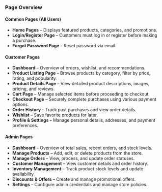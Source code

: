 ### **Page Overview**

#### **Common Pages (All Users)**

- **Home Pages** – Displays featured products, categories, and promotions.
- **Login/Register Page** – Customers must log in or register before making a purchase.
- **Forgot Password Page** – Reset password via email.

#### **Customer Pages**

- **Dashboard** – Overview of orders, wishlist, and recommendations.
- **Product Listing Page** – Browse products by category, filter by price, rating, and popularity.
- **Product Details Page** – View detailed product descriptions, images, pricing, and reviews.
- **Cart Page** – Manage selected items before proceeding to checkout.
- **Checkout Page** – Securely complete purchases using various payment options.
- **Order History** – Track past purchases and view order details.
- **Wishlist** – Save favorite products for later.
- **Profile & Settings** – Manage personal details, addresses, and payment preferences.

#### **Admin Pages**

- **Dashboard** – Overview of total sales, recent orders, and stock levels.
- **Manage Products** – Add, edit, or delete products from the store.
- **Manage Orders** – View, process, and update order statuses.
- **Customer Management** – View customer details and order history.
- **Inventory Management** – Track product stock levels and update availability.
- **Discounts & Offers** – Create and manage promotional offers.
- **Settings** – Configure admin credentials and manage store policies.
